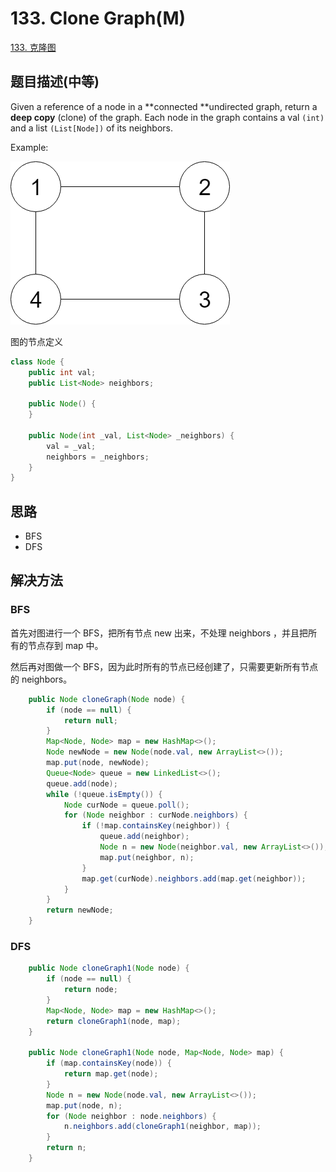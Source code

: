 # 133. Clone Graph\(M\)
[133. 克隆图](https://leetcode-cn.com/problems/clone-graph/)


## 题目描述\(中等\)

Given a reference of a node in a **connected **undirected graph, return a **deep copy** \(clone\) of the graph. Each node in the graph contains a val `(int)` and a list `(List[Node])` of its neighbors.

Example:

![](../assets/leetcode-note/101-200/133-p-1.png)

图的节点定义
```java
class Node {
    public int val;
    public List<Node> neighbors;

    public Node() {
    }

    public Node(int _val, List<Node> _neighbors) {
        val = _val;
        neighbors = _neighbors;
    }
}
```

## 思路

- BFS
- DFS

## 解决方法

### BFS

首先对图进行一个 BFS，把所有节点 new 出来，不处理 neighbors ，并且把所有的节点存到 map 中。

然后再对图做一个 BFS，因为此时所有的节点已经创建了，只需要更新所有节点的 neighbors。

```java
    public Node cloneGraph(Node node) {
        if (node == null) {
            return null;
        }
        Map<Node, Node> map = new HashMap<>();
        Node newNode = new Node(node.val, new ArrayList<>());
        map.put(node, newNode);
        Queue<Node> queue = new LinkedList<>();
        queue.add(node);
        while (!queue.isEmpty()) {
            Node curNode = queue.poll();
            for (Node neighbor : curNode.neighbors) {
                if (!map.containsKey(neighbor)) {
                    queue.add(neighbor);
                    Node n = new Node(neighbor.val, new ArrayList<>());
                    map.put(neighbor, n);
                }
                map.get(curNode).neighbors.add(map.get(neighbor));
            }
        }
        return newNode;
    }
```

### DFS

```java
    public Node cloneGraph1(Node node) {
        if (node == null) {
            return node;
        }
        Map<Node, Node> map = new HashMap<>();
        return cloneGraph1(node, map);
    }

    public Node cloneGraph1(Node node, Map<Node, Node> map) {
        if (map.containsKey(node)) {
            return map.get(node);
        }
        Node n = new Node(node.val, new ArrayList<>());
        map.put(node, n);
        for (Node neighbor : node.neighbors) {
            n.neighbors.add(cloneGraph1(neighbor, map));
        }
        return n;
    }
```


